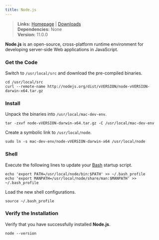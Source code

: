 ```yaml
---
title: Node.js
---
```


> **Links:** [Homepage](http://nodejs.org/) | [Downloads](https://nodejs.org/en/download/current/)  
> **Dependencies:** None  
> **Version:** <span id="version">11.0.0</span>

**Node.js** is an open-source, cross-platform runtime environment for developing server-side Web applications in JavaScript.


### Get the Code

Switch to `/usr/local/src` and download the pre-compiled binaries.

	cd /usr/local/src
	curl --remote-name http://nodejs.org/dist/vVERSION/node-vVERSION-darwin-x64.tar.gz


### Install

Unpack the binaries into `/usr/local/mac-dev-env`.

	tar -zxvf node-vVERSION-darwin-x64.tar.gz -C /usr/local/mac-dev-env

Create a symbolic link to `/usr/local/node`.

	sudo ln -s mac-dev-env/node-vVERSION-darwin-x64 /usr/local/node


### Shell

Execute the following lines to update your [Bash](http://en.wikipedia.org/wiki/Bash_%28Unix_shell%29) startup script.

	echo 'export PATH=/usr/local/node/bin:$PATH' >> ~/.bash_profile
	echo 'export MANPATH=/usr/local/node/share/man:$MANPATH' >> ~/.bash_profile

Load the new shell configurations.

	source ~/.bash_profile


### Verify the Installation

Verify that you have successfully installed **Node.js**.

	node --version
